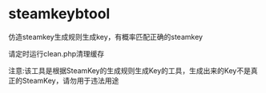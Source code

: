 # steamkeybtool
仿造steamkey生成规则生成key，有概率匹配正确的steamkey

请定时运行clean.php清理缓存


注意:该工具是根据SteamKey的生成规则生成Key的工具，生成出来的Key不是真正的SteamKey，请勿用于违法用途
